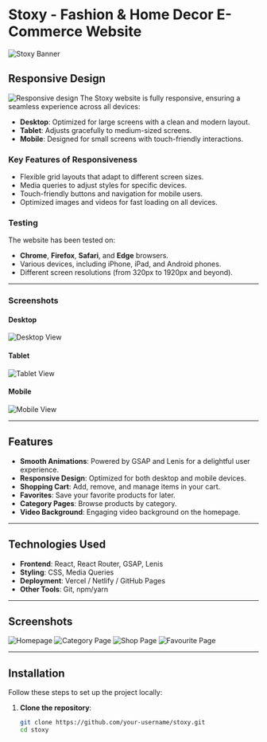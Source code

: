 # Stoxy - Fashion & Home Decor E-Commerce Website

![Stoxy Banner](https://imgur.com/TqtYRLO.png)


## **Responsive Design**
![Responsive design](https://imgur.com/oOgWgEh.png)
The Stoxy website is fully responsive, ensuring a seamless experience across all devices:
- **Desktop**: Optimized for large screens with a clean and modern layout.
- **Tablet**: Adjusts gracefully to medium-sized screens.
- **Mobile**: Designed for small screens with touch-friendly interactions.

### **Key Features of Responsiveness**
- Flexible grid layouts that adapt to different screen sizes.
- Media queries to adjust styles for specific devices.
- Touch-friendly buttons and navigation for mobile users.
- Optimized images and videos for fast loading on all devices.

### **Testing**
The website has been tested on:
- **Chrome**, **Firefox**, **Safari**, and **Edge** browsers.
- Various devices, including iPhone, iPad, and Android phones.
- Different screen resolutions (from 320px to 1920px and beyond).

---

### **Screenshots**

#### Desktop
![Desktop View](https://imgur.com/dzZN3Iv.png)

#### Tablet
![Tablet View](https://imgur.com/LUN2g0I.png)

#### Mobile
![Mobile View](https://imgur.com/UaGC5C6.png)

---

## **Features**

- **Smooth Animations**: Powered by GSAP and Lenis for a delightful user experience.
- **Responsive Design**: Optimized for both desktop and mobile devices.
- **Shopping Cart**: Add, remove, and manage items in your cart.
- **Favorites**: Save your favorite products for later.
- **Category Pages**: Browse products by category.
- **Video Background**: Engaging video background on the homepage.

---

## **Technologies Used**

- **Frontend**: React, React Router, GSAP, Lenis
- **Styling**: CSS, Media Queries
- **Deployment**: Vercel / Netlify / GitHub Pages
- **Other Tools**: Git, npm/yarn

---

## **Screenshots**

![Homepage](https://imgur.com/TqtYRLO.png)
![Category Page](https://imgur.com/poUSgAz.png)
![Shop Page](https://imgur.com/IdkgmHc.png)
![Favourite Page](https://imgur.com/odVIbme.png) 

---

## **Installation**

Follow these steps to set up the project locally:

1. **Clone the repository**:
   ```bash
   git clone https://github.com/your-username/stoxy.git
   cd stoxy


